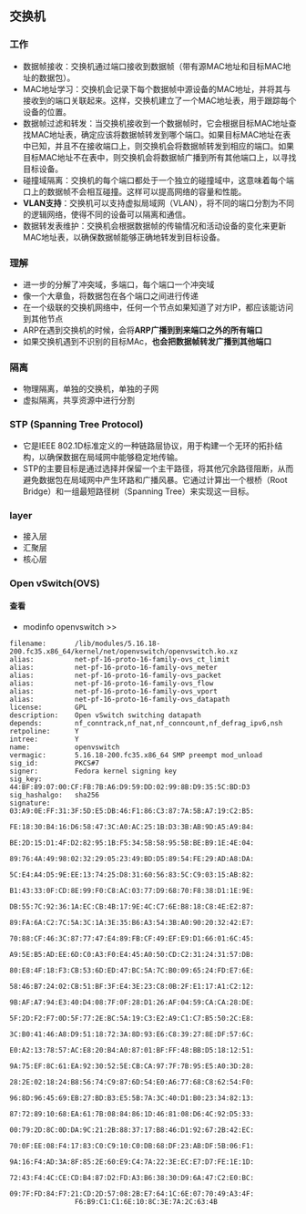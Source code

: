 ## 交换机

### 工作
* 数据帧接收：交换机通过端口接收到数据帧（带有源MAC地址和目标MAC地址的数据包）。
* MAC地址学习：交换机会记录下每个数据帧中源设备的MAC地址，并将其与接收到的端口关联起来。这样，交换机建立了一个MAC地址表，用于跟踪每个设备的位置。
* 数据帧过滤和转发：当交换机接收到一个数据帧时，它会根据目标MAC地址查找MAC地址表，确定应该将数据帧转发到哪个端口。如果目标MAC地址在表中已知，并且不在接收端口上，则交换机会将数据帧转发到相应的端口。如果目标MAC地址不在表中，则交换机会将数据帧广播到所有其他端口上，以寻找目标设备。
* 碰撞域隔离：交换机的每个端口都处于一个独立的碰撞域中，这意味着每个端口上的数据帧不会相互碰撞。这样可以提高网络的容量和性能。
* **VLAN支持**：交换机可以支持虚拟局域网（VLAN），将不同的端口分割为不同的逻辑网络，使得不同的设备可以隔离和通信。
* 数据转发表维护：交换机会根据数据帧的传输情况和活动设备的变化来更新MAC地址表，以确保数据帧能够正确地转发到目标设备。


### 理解
* 进一步的分解了冲突域，多端口，每个端口一个冲突域
* 像一个大章鱼，将数据包在各个端口之间进行传递
* 在一个级联的交换机网络中，任何一个节点如果知道了对方IP，都应该能访问到其他节点
* ARP在遇到交换机的时候，会将**ARP广播到到来端口之外的所有端口**
* 如果交换机遇到不识别的目标MAc，**也会把数据帧转发广播到其他端口**

### 隔离
* 物理隔离，单独的交换机，单独的子网
* 虚拟隔离，共享资源中进行分割

### STP (Spanning Tree Protocol)
* 它是IEEE 802.1D标准定义的一种链路层协议，用于构建一个无环的拓扑结构，以确保数据在局域网中能够稳定地传输。
* STP的主要目标是通过选择并保留一个主干路径，将其他冗余路径阻断，从而避免数据包在局域网中产生环路和广播风暴。它通过计算出一个根桥（Root Bridge）和一组最短路径树（Spanning Tree）来实现这一目标。

### layer
* 接入层
* 汇聚层
* 核心层

### Open vSwitch(OVS)
#### 查看
* modinfo openvswitch >> 
```
filename:       /lib/modules/5.16.18-200.fc35.x86_64/kernel/net/openvswitch/openvswitch.ko.xz
alias:          net-pf-16-proto-16-family-ovs_ct_limit
alias:          net-pf-16-proto-16-family-ovs_meter
alias:          net-pf-16-proto-16-family-ovs_packet
alias:          net-pf-16-proto-16-family-ovs_flow
alias:          net-pf-16-proto-16-family-ovs_vport
alias:          net-pf-16-proto-16-family-ovs_datapath
license:        GPL
description:    Open vSwitch switching datapath
depends:        nf_conntrack,nf_nat,nf_conncount,nf_defrag_ipv6,nsh
retpoline:      Y
intree:         Y
name:           openvswitch
vermagic:       5.16.18-200.fc35.x86_64 SMP preempt mod_unload 
sig_id:         PKCS#7
signer:         Fedora kernel signing key
sig_key:        44:BF:89:07:00:CF:FB:7B:A6:D9:59:DD:02:99:8B:D9:35:5C:BD:D3
sig_hashalgo:   sha256
signature:      03:A9:0E:FF:31:3F:5D:E5:DB:46:F1:86:C3:87:7A:5B:A7:19:C2:B5:
                FE:18:30:B4:16:D6:58:47:3C:A0:AC:25:1B:D3:3B:AB:9D:A5:A9:84:
                BE:2D:15:D1:4F:D2:82:95:1B:F5:34:5B:58:95:5B:BE:B9:1E:4E:04:
                89:76:4A:49:98:02:32:29:05:23:49:BD:D5:89:54:FE:29:AD:A8:DA:
                5C:E4:A4:D5:9E:EE:13:74:25:D8:31:60:56:83:5C:C9:03:15:AB:82:
                B1:43:33:0F:CD:8E:99:F0:C8:AC:03:77:D9:68:70:F8:38:D1:1E:9E:
                DB:55:7C:92:36:1A:EC:CB:4B:17:9E:4C:C7:6E:B8:18:C8:4E:E2:87:
                89:FA:6A:C2:7C:5A:3C:1A:3E:35:B6:A3:54:3B:A0:90:20:32:42:E7:
                70:88:CF:46:3C:87:77:47:E4:89:FB:CF:49:EF:E9:D1:66:01:6C:45:
                A9:5E:B5:AD:EE:6D:C0:A3:F0:E4:45:A0:50:CD:C2:31:24:31:57:DB:
                80:E8:4F:18:F3:CB:53:6D:ED:47:BC:5A:7C:B0:09:65:24:FD:E7:6E:
                58:46:B7:24:02:CB:51:BF:3F:E4:3E:23:C8:0B:2F:E1:17:A1:C2:12:
                9B:AF:A7:94:E3:40:D4:08:7F:0F:28:D1:26:AF:04:59:CA:CA:28:DE:
                5F:2D:F2:F7:0D:5F:77:2E:BC:5A:19:C3:E2:A9:C1:C7:B5:50:2C:E8:
                3C:B0:41:46:A8:D9:51:18:72:3A:8D:93:E6:C8:39:27:8E:DF:57:6C:
                E0:A2:13:78:57:AC:E8:20:B4:A0:87:01:BF:FF:48:BB:D5:18:12:51:
                9A:75:EF:8C:61:EA:92:30:52:5E:CB:CA:97:7F:7B:95:E5:A0:3D:28:
                28:2E:02:18:24:B8:56:74:C9:87:6D:54:E0:A6:77:68:C8:62:54:F0:
                96:8D:96:45:69:EB:27:BD:B3:E5:5B:7A:3C:40:D1:B0:23:34:82:13:
                87:72:89:10:68:EA:61:7B:08:84:86:1D:46:81:08:D6:4C:92:D5:33:
                00:79:2D:8C:0D:DA:9C:21:2B:88:37:17:B8:46:D1:92:67:2B:42:EC:
                70:0F:EE:08:F4:17:83:C0:C9:10:C0:DB:68:DF:23:AB:DF:5B:06:F1:
                9A:16:F4:AD:3A:8F:85:2E:60:E9:C4:7A:22:3E:EC:E7:D7:FE:1E:1D:
                72:43:F4:4C:CE:CD:B4:87:D2:FD:A3:B6:38:30:D9:6A:47:C2:E0:BC:
                09:7F:FD:84:F7:21:CD:2D:57:08:2B:E7:64:1C:6E:07:70:49:A3:4F:
                F6:B9:C1:C1:6E:10:8C:3E:7A:2C:63:4B
```